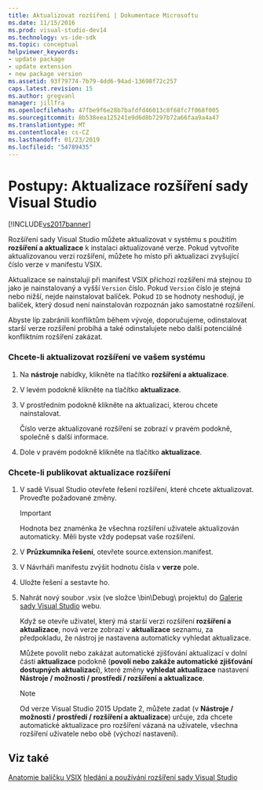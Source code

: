 ```yaml
---
title: Aktualizovat rozšíření | Dokumentace Microsoftu
ms.date: 11/15/2016
ms.prod: visual-studio-dev14
ms.technology: vs-ide-sdk
ms.topic: conceptual
helpviewer_keywords:
- update package
- update extension
- new package version
ms.assetid: 93f79774-7b79-4dd6-94ad-13698f72c257
caps.latest.revision: 15
ms.author: gregvanl
manager: jillfra
ms.openlocfilehash: 47fbe9f6e28b7bafdfd46013c0f68fc7f068f005
ms.sourcegitcommit: 8b538eea125241e9d6d8b7297b72a66faa9a4a47
ms.translationtype: MT
ms.contentlocale: cs-CZ
ms.lasthandoff: 01/23/2019
ms.locfileid: "54789435"
---
```

# <a name="how-to-update-a-visual-studio-extension"></a>Postupy: Aktualizace rozšíření sady Visual Studio
[!INCLUDE[vs2017banner](../includes/vs2017banner.md)]

Rozšíření sady Visual Studio můžete aktualizovat v systému s použitím **rozšíření a aktualizace** k instalaci aktualizované verze. Pokud vytvoříte aktualizovanou verzi rozšíření, můžete ho místo při aktualizaci zvyšující číslo verze v manifestu VSIX.

 Aktualizace se nainstalují při manifest VSIX příchozí rozšíření má stejnou `ID` jako je nainstalovaný a vyšší `Version` číslo. Pokud `Version` číslo je stejná nebo nižší, nejde nainstalovat balíček. Pokud `ID` se hodnoty neshodují, je balíček, který dosud není nainstalován rozpoznán jako samostatné rozšíření.

 Abyste líp zabránili konfliktům během vývoje, doporučujeme, odinstalovat starší verze rozšíření probíhá a také odinstalujete nebo další potenciálně konfliktním rozšíření zakázat.

### <a name="to-update-an-extension-on-your-system"></a>Chcete-li aktualizovat rozšíření ve vašem systému

1.  Na **nástroje** nabídky, klikněte na tlačítko **rozšíření a aktualizace**.

2.  V levém podokně klikněte na tlačítko **aktualizace**.

3.  V prostředním podokně klikněte na aktualizaci, kterou chcete nainstalovat.

     Číslo verze aktualizované rozšíření se zobrazí v pravém podokně, společně s další informace.

4.  Dole v pravém podokně klikněte na tlačítko **aktualizace**.

### <a name="to-publish-an-update-of-an-extension"></a>Chcete-li publikovat aktualizace rozšíření

1.  V sadě Visual Studio otevřete řešení rozšíření, které chcete aktualizovat. Proveďte požadované změny.

    > [!IMPORTANT]
    >  Hodnota bez znaménka že všechna rozšíření uživatele aktualizován automaticky. Měli byste vždy podepsat vaše rozšíření.

2.  V **Průzkumníka řešení**, otevřete source.extension.manifest.

3.  V Návrháři manifestu zvýšit hodnotu čísla v **verze** pole.

4.  Uložte řešení a sestavte ho.

5.  Nahrát nový soubor .vsix (ve složce \bin\Debug\ projektu) do [Galerie sady Visual Studio](http://go.microsoft.com/fwlink/?LinkID=123847) webu.

     Když se otevře uživatel, který má starší verzi rozšíření **rozšíření a aktualizace**, nová verze zobrazí v **aktualizace** seznamu, za předpokladu, že nástroj je nastavena automaticky vyhledat aktualizace.

     Můžete povolit nebo zakázat automatické zjišťování aktualizací v dolní části **aktualizace** podokně (**povolí nebo zakáže automatické zjišťování dostupných aktualizací**), které změny **vyhledat aktualizace** nastavení **Nástroje / možnosti / prostředí / rozšíření a aktualizace**.

    > [!NOTE]
    >  Od verze Visual Studio 2015 Update 2, můžete zadat (v **Nástroje / možnosti / prostředí / rozšíření a aktualizace**) určuje, zda chcete automatické aktualizace pro rozšíření vázaná na uživatele, všechna rozšíření uživatele nebo obě (výchozí nastavení).

## <a name="see-also"></a>Viz také
 [Anatomie balíčku VSIX](../extensibility/anatomy-of-a-vsix-package.md) [hledání a používání rozšíření sady Visual Studio](../ide/finding-and-using-visual-studio-extensions.md)
